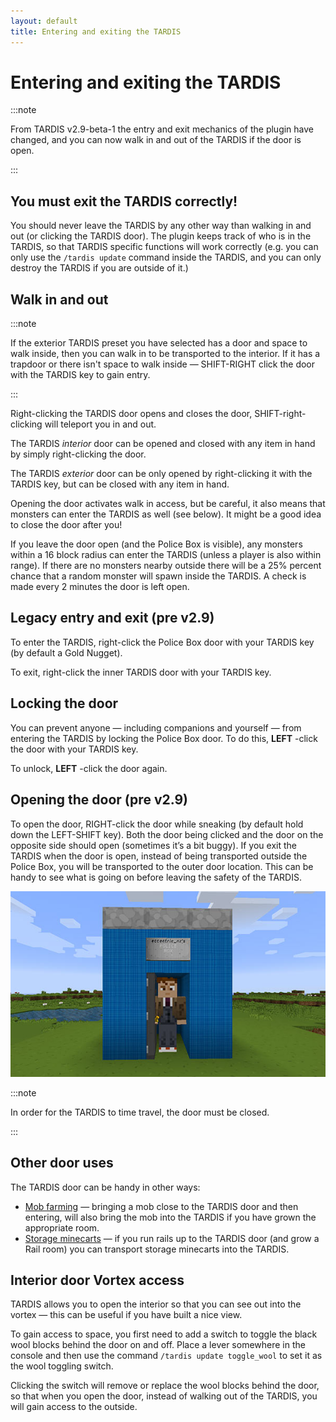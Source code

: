 ```yaml
---
layout: default
title: Entering and exiting the TARDIS
---
```


# Entering and exiting the TARDIS

:::note

From TARDIS v2.9-beta-1 the entry and exit mechanics of the plugin have changed, and you can now walk in and
out of the TARDIS if the door is open.

:::

## You must exit the TARDIS correctly!

You should never leave the TARDIS by any other way than walking in and out (or clicking the TARDIS door). The plugin
keeps track of who is in the TARDIS, so that TARDIS specific functions will work correctly (e.g. you can only use the
`/tardis update` command inside the TARDIS, and you can only destroy the TARDIS if you are outside of it.)

## Walk in and out

:::note

If the exterior TARDIS preset you have selected has a door and space to walk inside, then you can walk in to
be transported to the interior. If it has a trapdoor or there isn't space to walk inside — SHIFT-RIGHT click the door
with the TARDIS key to gain entry.

:::

Right-clicking the TARDIS door opens and closes the door, SHIFT-right-clicking will teleport you in and out.

The TARDIS _interior_ door can be opened and closed with any item in hand by simply right-clicking the door.

The TARDIS _exterior_ door can be only opened by right-clicking it with the TARDIS key, but can be closed with any item
in hand.

<a id="leaving-the-door-open"></a>

Opening the door activates walk in access, but be careful, it also means that monsters can enter the TARDIS as well (see
below). It might be a good idea to close the door after you!

If you leave the door open (and the Police Box is visible), any monsters within a 16 block radius can enter the TARDIS
(unless a player is also within range). If there are no monsters nearby outside there will be a 25% percent chance that
a random monster will spawn inside the TARDIS. A check is made every 2 minutes the door is left open.

## Legacy entry and exit (pre v2.9)

To enter the TARDIS, right-click the Police Box door with your TARDIS key (by default a Gold Nugget).

To exit, right-click the inner TARDIS door with your TARDIS key.

## Locking the door

You can prevent anyone — including companions and yourself — from entering the TARDIS by locking the Police Box door. To
do this, **LEFT** -click the door with your TARDIS key.

To unlock, **LEFT** -click the door again.

## Opening the door (pre v2.9)

To open the door, RIGHT-click the door while sneaking (by default hold down the LEFT-SHIFT key). Both the door being
clicked and the door on the opposite side should open (sometimes it’s a bit buggy). If you exit the TARDIS when the door
is open, instead of being transported outside the Police Box, you will be transported to the outer door location. This
can be handy to see what is going on before leaving the safety of the TARDIS.

![TP to door](/images/docs/tp-to-door.jpg)

:::note

In order for the TARDIS to time travel, the door must be closed.

:::

## Other door uses

The TARDIS door can be handy in other ways:

- [Mob farming](farming) — bringing a mob close to the TARDIS door and then entering, will also bring the mob into
  the TARDIS if you have grown the appropriate room.
- [Storage minecarts](/rooms/rail) — if you run rails up to the TARDIS door (and grow a Rail room) you can transport
  storage minecarts into the TARDIS.

## Interior door Vortex access

TARDIS allows you to open the interior so that you can see out into the vortex — this can be useful if you have
built a nice view.

To gain access to space, you first need to add a switch to toggle the black wool blocks behind the door on and off.
Place a lever somewhere in the console and then use the command `/tardis update toggle_wool` to set it as the wool
toggling switch.

Clicking the switch will remove or replace the wool blocks behind the door, so that when you open the door, instead of
walking out of the TARDIS, you will gain access to the outside.
